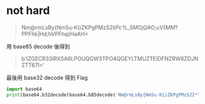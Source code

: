 # not hard
> Nm@rmLsBy{Nm5u-K{iZKPgPMzS2I*lPc%_SMOjQ#O;uV{MM*?PPFhk|Hd;hVPFhq{HaAH<

用 base85 decode 後得到 
> b'IZGECR33IRXSA6LPOUQGW3TPO4QGEYLTMUZTEIDFNZRW6ZDJNZTT67I='

最後用 base32 decode 得到 Flag
```Python
import base64
print(base64.b32decode(base64.b85decode('Nm@rmLsBy{Nm5u-K{iZKPgPMzS2I*lPc%_SMOjQ#O;uV{MM*?PPFhk|Hd;hVPFhq{HaAH<')))
```
